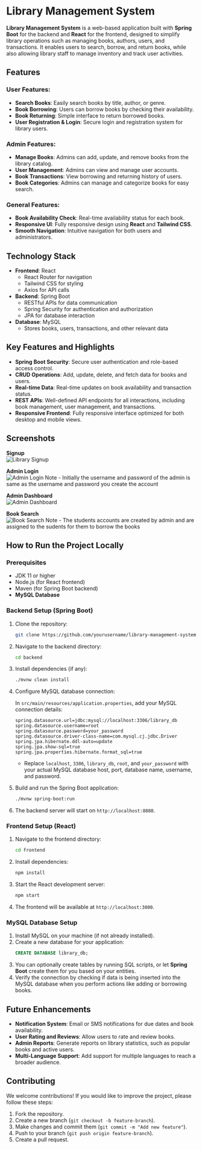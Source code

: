 # Library Management System

**Library Management System** is a web-based application built with **Spring Boot** for the backend and **React** for the frontend, designed to simplify library operations such as managing books, authors, users, and transactions. It enables users to search, borrow, and return books, while also allowing library staff to manage inventory and track user activities.

## Features

### User Features:
- **Search Books**: Easily search books by title, author, or genre.
- **Book Borrowing**: Users can borrow books by checking their availability.
- **Book Returning**: Simple interface to return borrowed books.
- **User Registration & Login**: Secure login and registration system for library users.

### Admin Features:
- **Manage Books**: Admins can add, update, and remove books from the library catalog.
- **User Management**: Admins can view and manage user accounts.
- **Book Transactions**: View borrowing and returning history of users.
- **Book Categories**: Admins can manage and categorize books for easy search.

### General Features:
- **Book Availability Check**: Real-time availability status for each book.
- **Responsive UI**: Fully responsive design using **React** and **Tailwind CSS**.
- **Smooth Navigation**: Intuitive navigation for both users and administrators.

## Technology Stack

- **Frontend**: React
  - React Router for navigation
  - Tailwind CSS for styling
  - Axios for API calls
- **Backend**: Spring Boot
  - RESTful APIs for data communication
  - Spring Security for authentication and authorization
  - JPA for database interaction
- **Database**: MySQL
  - Stores books, users, transactions, and other relevant data

## Key Features and Highlights

- **Spring Boot Security**: Secure user authentication and role-based access control.
- **CRUD Operations**: Add, update, delete, and fetch data for books and users.
- **Real-time Data**: Real-time updates on book availability and transaction status.
- **REST APIs**: Well-defined API endpoints for all interactions, including book management, user management, and transactions.
- **Responsive Frontend**: Fully responsive interface optimized for both desktop and mobile views.

## Screenshots

**Signup**  
![Library Signup](https://i.imgur.com/GGgNCPJ.png[/img])

**Admin Login**  
![Admin Login](https://i.imgur.com/sluzBMJ.png[/img])
 Note - Initially the username and password of the admin is same as the username and password you create the account

**Admin Dashboard**  
![Admin Dashboard](https://i.imgur.com/sWEQg8v.png[/img])

**Book Search**  
![Book Search](https://i.imgur.com/sWEQg8v.png[/img])
Note - The students accounts are created by admin and are assigned to the sudents for them to borrow the books 

## How to Run the Project Locally

### Prerequisites

- JDK 11 or higher
- Node.js (for React frontend)
- Maven (for Spring Boot backend)
- **MySQL Database**

### Backend Setup (Spring Boot)

1. Clone the repository:
   ```bash
   git clone https://github.com/yourusername/library-management-system.git
   ```
2. Navigate to the backend directory:
   ```bash
   cd backend
   ```
3. Install dependencies (if any):
   ```bash
   ./mvnw clean install
   ```
4. Configure MySQL database connection:
   
   In `src/main/resources/application.properties`, add your MySQL connection details:

   ```properties
   spring.datasource.url=jdbc:mysql://localhost:3306/library_db
   spring.datasource.username=root
   spring.datasource.password=your_password
   spring.datasource.driver-class-name=com.mysql.cj.jdbc.Driver
   spring.jpa.hibernate.ddl-auto=update
   spring.jpa.show-sql=true
   spring.jpa.properties.hibernate.format_sql=true
   ```

   - Replace `localhost`, `3306`, `library_db`, `root`, and `your_password` with your actual MySQL database host, port, database name, username, and password.

5. Build and run the Spring Boot application:
   ```bash
   ./mvnw spring-boot:run
   ```
6. The backend server will start on `http://localhost:8080`.

### Frontend Setup (React)

1. Navigate to the frontend directory:
   ```bash
   cd frontend
   ```
2. Install dependencies:
   ```bash
   npm install
   ```
3. Start the React development server:
   ```bash
   npm start
   ```
4. The frontend will be available at `http://localhost:3000`.

### MySQL Database Setup

1. Install MySQL on your machine (if not already installed).
2. Create a new database for your application:
   ```sql
   CREATE DATABASE library_db;
   ```
3. You can optionally create tables by running SQL scripts, or let **Spring Boot** create them for you based on your entities.
4. Verify the connection by checking if data is being inserted into the MySQL database when you perform actions like adding or borrowing books.

## Future Enhancements

- **Notification System**: Email or SMS notifications for due dates and book availability.
- **User Rating and Reviews**: Allow users to rate and review books.
- **Admin Reports**: Generate reports on library statistics, such as popular books and active users.
- **Multi-Language Support**: Add support for multiple languages to reach a broader audience.

## Contributing

We welcome contributions! If you would like to improve the project, please follow these steps:

1. Fork the repository.
2. Create a new branch (`git checkout -b feature-branch`).
3. Make changes and commit them (`git commit -m "Add new feature"`).
4. Push to your branch (`git push origin feature-branch`).
5. Create a pull request.


